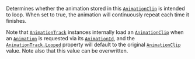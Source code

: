 Determines whether the animation stored in this [`AnimationClip`](https://create.roblox.com/docs/reference/engine/classes/AnimationClip) is
intended to loop. When set to true, the animation will continuously repeat
each time it finishes.

Note that [`AnimationTrack`](https://create.roblox.com/docs/reference/engine/classes/AnimationTrack) instances internally load an
[`AnimationClip`](https://create.roblox.com/docs/reference/engine/classes/AnimationClip) when an [`Animation`](https://create.roblox.com/docs/reference/engine/classes/Animation) is requested via its
[`AnimationId`](https://create.roblox.com/docs/reference/engine/classes/Animation#AnimationId), and the
[`AnimationTrack.Looped`](https://create.roblox.com/docs/reference/engine/classes/AnimationTrack#Looped) property will default to the original
[`AnimationClip`](https://create.roblox.com/docs/reference/engine/classes/AnimationClip) value. Note also that this value can be overwritten.